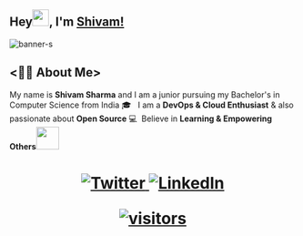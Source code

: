 
 ## Hey<img src="https://github.com/TheDudeThatCode/TheDudeThatCode/blob/master/Assets/Hi.gif" width="29">,  I'm [Shivam!](https://bio.link/shivams) 
 
  
  ![banner-s](https://user-images.githubusercontent.com/91419219/186334011-9760dd15-2ae8-489e-993f-a41786630256.jpg)
 

## <👨‍💻 About Me>
My name is **Shivam Sharma** and I am a junior pursuing my Bachelor's in Computer Science from India 🎓 &nbsp;&nbsp;I am a **DevOps & Cloud Enthusiast** & also passionate about **Open Source** 💻  &nbsp;Believe in **Learning & Empowering Others**<img src="https://media.giphy.com/media/LnQjpWaON8nhr21vNW/giphy.gif" width="40">
<h1 align = "center">
  <a href="https://twitter.com/shivamstwt1" target="_blank"><img alt="Twitter" title="Twitter" src="https://img.shields.io/badge/-Twitter-1DA1F2?style=for-the-badge&logo=twitter&logoColor=white"/>
</a> <a href="https://www.linkedin.com/in/meshivamsharma/" target="_blank"><img alt="LinkedIn" title="LinkedIn" src="https://img.shields.io/badge/LinkedIn-%230077B5.svg?&style=for-the-badge&logo=linkedin&logoColor=white"/>
 
![visitors](https://visitor-badge.laobi.icu/badge?page_id=shivam-sharma7.shivam-sharma7)
